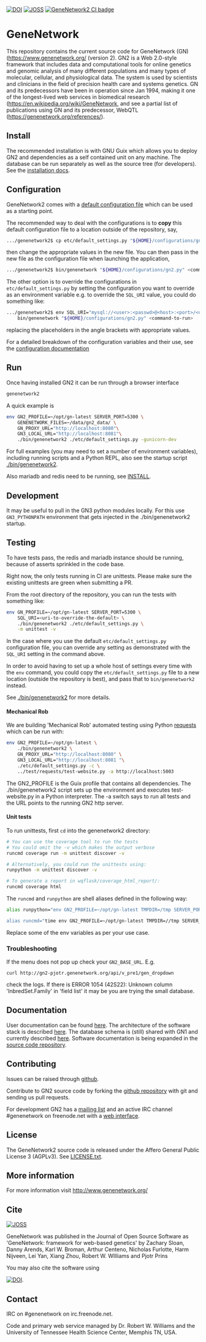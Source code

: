 [![DOI](https://zenodo.org/badge/5591/genenetwork/genenetwork2.svg)](https://zenodo.org/badge/latestdoi/5591/genenetwork/genenetwork2) [![JOSS](http://joss.theoj.org/papers/10.21105/joss.00025/status.svg)](http://joss.theoj.org/papers/10.21105/joss.00025)
[![GeneNetwork2 CI
badge](https://penguin2.genenetwork.org/badge/genenetwork2.svg)](https://penguin2.genenetwork.org/jobs/genenetwork2)


# GeneNetwork

This repository contains the current source code for GeneNetwork (GN)
(https://www.genenetwork.org/ (version 2). GN2 is a Web
2.0-style framework that includes data and computational tools for online genetics and genomic analysis of
many different populations and many types of molecular, cellular, and physiological data.
The system is used by scientists and clinicians in the field of precision health care and systems genetics.
GN and its predecessors have been in operation since Jan 1994, making it one of the longest-lived web services in biomedical research (https://en.wikipedia.org/wiki/GeneNetwork, and see a partial list of publications using GN and its predecessor, WebQTL (https://genenetwork.org/references/).

## Install

The recommended installation is with GNU Guix which allows you to
deploy GN2 and dependencies as a self contained unit on any machine.
The database can be run separately as well as the source tree (for
developers).  See the [installation docs](doc/README.org).

## Configuration

GeneNetwork2 comes with a [default configuration file](./etc/default_settings.py)
which can be used as a starting point.

The recommended way to deal with the configurations is to **copy** this default configuration file to a location outside of the repository, say,

```sh
.../genenetwork2$ cp etc/default_settings.py "${HOME}/configurations/gn2.py"
```

then change the appropriate values in the new file. You can then pass in the new
file as the configuration file when launching the application,

```sh
.../genenetwork2$ bin/genenetwork "${HOME}/configurations/gn2.py" <command-to-run>
```

The other option is to override the configurations in `etc/default_settings.py`
by setting the configuration you want to override as an environment variable e.g.
to override the `SQL_URI` value, you could do something like:

```sh
.../genenetwork2$ env SQL_URI="mysql://<user>:<passwd>@<host>:<port>/<db_name>" \
	bin/genenetwork "${HOME}/configurations/gn2.py" <command-to-run>
```

replacing the placeholders in the angle brackets with appropriate values.

For a detailed breakdown of the configuration variables and their use, see the
[configuration documentation](doc/configurations.org)

## Run

Once having installed GN2 it can be run through a browser
interface

```sh
genenetwork2
```

A quick example is

```sh
env GN2_PROFILE=~/opt/gn-latest SERVER_PORT=5300 \
    GENENETWORK_FILES=~/data/gn2_data/ \
    GN_PROXY_URL="http://localhost:8080"\
    GN3_LOCAL_URL="http://localhost:8081"\
    ./bin/genenetwork2 ./etc/default_settings.py -gunicorn-dev
```

For full examples (you may need to set a number of environment
variables), including running scripts and a Python REPL, also see the
startup script [./bin/genenetwork2](https://github.com/genenetwork/genenetwork2/blob/testing/bin/genenetwork2).

Also mariadb and redis need to be running, see
[INSTALL](./doc/README.org).

## Development

It may be useful to pull in the GN3 python modules locally. For this
use `GN3_PYTHONPATH` environment that gets injected in
the ./bin/genenetwork2 startup.

## Testing

To have tests pass, the redis and mariadb instance should be running, because of
asserts sprinkled in the code base.

Right now, the only tests running in CI are unittests. Please make
sure the existing unittests are green when submitting a PR.

From the root directory of the repository, you can run the tests with something
like:

```sh
env GN_PROFILE=~/opt/gn-latest SERVER_PORT=5300 \
	SQL_URI=<uri-to-override-the-default> \
	./bin/genenetwork2 ./etc/default_settings.py \
	-m unittest -v
```

In the case where you use the default `etc/default_settings.py` configuration file, you can override any setting as demonstrated with the `SQL_URI` setting in the command above.

In order to avoid having to set up a whole host of settings every time with the `env` command, you could copy the `etc/default_settings.py` file to a new location (outside the repository is best), and pass that to `bin/genenetwork2` instead.

See
[./bin/genenetwork2](https://github.com/genenetwork/genenetwork2/blob/testing/doc/docker-container.org)
for more details.

#### Mechanical Rob

We are building 'Mechanical Rob' automated testing using Python
[requests](https://github.com/genenetwork/genenetwork2/tree/testing/test/requests)
which can be run with:

```sh
env GN2_PROFILE=~/opt/gn-latest \
    ./bin/genenetwork2 \
    GN_PROXY_URL="http://localhost:8080" \
    GN3_LOCAL_URL="http://localhost:8081 "\
    ./etc/default_settings.py -c \
    ../test/requests/test-website.py -a http://localhost:5003
```

The GN2_PROFILE is the Guix profile that contains all
dependencies. The ./bin/genenetwork2 script sets up the environment
and executes test-website.py in a Python interpreter. The -a switch
says to run all tests and the URL points to the running GN2 http
server.

#### Unit tests

To run unittests, first `cd` into the genenetwork2 directory:

```sh
# You can use the coverage tool to run the tests
# You could omit the -v which makes the output verbose
runcmd coverage run -m unittest discover -v

# Alternatively, you could run the unittests using:
runpython -m unittest discover -v

# To generate a report in wqflask/coverage_html_report/:
runcmd coverage html
```

The `runcmd` and `runpython` are shell aliases defined in the following way:

```sh
alias runpython="env GN2_PROFILE=~/opt/gn-latest TMPDIR=/tmp SERVER_PORT=5004 GENENETWORK_FILES=/gnu/data/gn2_data/ GN_PROXY_URL="http://localhost:8080" GN3_LOCAL_URL="http://localhost:8081" ./bin/genenetwork2

alias runcmd="time env GN2_PROFILE=~/opt/gn-latest TMPDIR=//tmp SERVER_PORT=5004 GENENETWORK_FILES=/gnu/data/gn2_data/ GN_PROXY_URL="http://localhost:8080" GN3_LOCAL_URL="http://localhost:8081" ./bin/genenetwork2 ./etc/default_settings.py -cli"
```

Replace some of the env variables as per your use case.

### Troubleshooting

If the menu does not pop up check your `GN2_BASE_URL`. E.g.

```
curl http://gn2-pjotr.genenetwork.org/api/v_pre1/gen_dropdown
```

check the logs. If there is ERROR 1054 (42S22): Unknown column
'InbredSet.Family' in 'field list' it may be you are trying the small
database.

## Documentation

User documentation can be found
[here](http://gn2.genenetwork.org/help).  The architecture of the
software stack is described [here](./doc/Architecture.org).  The
database schema is (still) shared with GN1 and currently described
[here](http://www.genenetwork.org/webqtl/main.py?FormID=schemaShowPage). Software
documentation is being expanded in the
[source code repository](https://github.com/genenetwork/genenetwork2/tree/master/doc).

## Contributing

Issues can be raised through
[github](https://github.com/genenetwork/genenetwork2/issues).

Contribute to GN2 source code by forking the
[github repository](https://github.com/genenetwork/genenetwork2/) with
git and sending us pull requests.

For development GN2 has a [mailing
list](http://listserv.uthsc.edu/mailman/listinfo/genenetwork-dev) and
an active IRC channel #genenetwork on freenode.net with a [web
interface](http://webchat.freenode.net/).

## License

The GeneNetwork2 source code is released under the Affero General
Public License 3 (AGPLv3). See [LICENSE.txt](LICENSE.txt).


## More information

For more information visit http://www.genenetwork.org/

## Cite

[![JOSS](http://joss.theoj.org/papers/10.21105/joss.00025/status.svg)](http://joss.theoj.org/papers/10.21105/joss.00025)

GeneNetwork was published in the Journal of Open Source Software as 'GeneNetwork: framework for web-based genetics' by Zachary Sloan, Danny Arends, Karl W. Broman, Arthur Centeno, Nicholas Furlotte, Harm Nijveen, Lei Yan, Xiang Zhou, Robert W. WIlliams and Pjotr Prins

You may also cite the software using

[![DOI](https://zenodo.org/badge/5591/genenetwork/genenetwork2.svg)](https://zenodo.org/badge/latestdoi/5591/genenetwork/genenetwork2).

## Contact

IRC on #genenetwork on irc.freenode.net.

Code and primary web service managed by Dr. Robert W. Williams and the
University of Tennessee Health Science Center, Memphis TN, USA.
